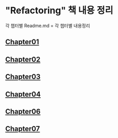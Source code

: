 # "Refactoring" 책 내용 정리

각 챕터별 Readme.md = 각 챕터별 내용정리

## [Chapter01](https://github.com/96Jerry/refactoring/tree/main/chapter01)

## [Chapter02](https://github.com/96Jerry/refactoring/tree/main/chapter02)

## [Chapter03](https://github.com/96Jerry/refactoring/tree/main/chapter03)

## [Chapter04](https://github.com/96Jerry/refactoring/tree/main/chapter04)

## [Chapter06](https://github.com/96Jerry/refactoring/tree/main/chapter06)

## [Chapter07](https://github.com/96Jerry/refactoring/tree/main/chapter07)
